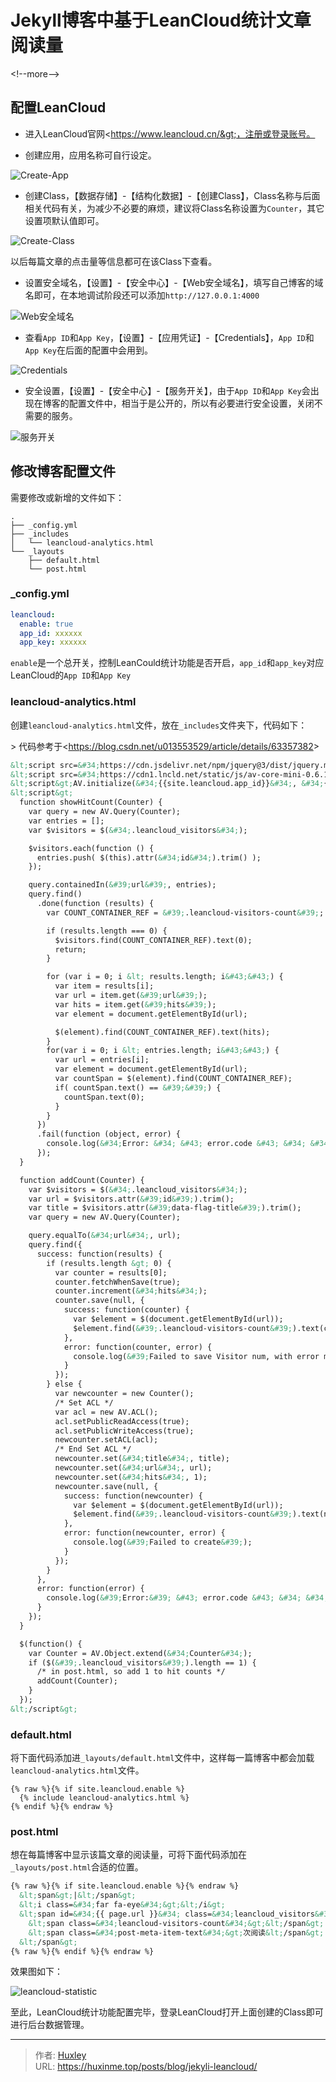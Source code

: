 # Jekyll博客中基于LeanCloud统计文章阅读量


&lt;!--more--&gt;

## 配置LeanCloud

- 进入LeanCloud官网&lt;https://www.leancloud.cn/&gt;，注册或登录账号。

- 创建应用，应用名称可自行设定。

![Create-App](./images/LeanCloud-1.png)

- 创建Class，【数据存储】-【结构化数据】-【创建Class】，Class名称与后面相关代码有关，为减少不必要的麻烦，建议将Class名称设置为`Counter`，其它设置项默认值即可。

![Create-Class](./images/LeanCloud-2.png)

以后每篇文章的点击量等信息都可在该Class下查看。

- 设置安全域名，【设置】-【安全中心】-【Web安全域名】，填写自己博客的域名即可，在本地调试阶段还可以添加`http://127.0.0.1:4000`

![Web安全域名](./images/LeanCloud-3.png)

- 查看`App ID`和`App Key`，【设置】-【应用凭证】-【Credentials】，`App ID`和`App Key`在后面的配置中会用到。

![Credentials](./images/LeanCloud-4.png)

- 安全设置，【设置】-【安全中心】-【服务开关】，由于`App ID`和`App Key`会出现在博客的配置文件中，相当于是公开的，所以有必要进行安全设置，关闭不需要的服务。

![服务开关](./images/LeanCloud-5.png)

## 修改博客配置文件

需要修改或新增的文件如下：

```
.
├── _config.yml
├── _includes
│   └── leancloud-analytics.html
└── _layouts
    ├── default.html
    └── post.html
```

### _config.yml

```yml
leancloud:
  enable: true 
  app_id: xxxxxx 
  app_key: xxxxxx
```

`enable`是一个总开关，控制LeanCould统计功能是否开启，`app_id`和`app_key`对应LeanCloud的`App ID`和`App Key`

### leancloud-analytics.html

创建`leancloud-analytics.html`文件，放在`_includes`文件夹下，代码如下：

&gt; 代码参考于&lt;https://blog.csdn.net/u013553529/article/details/63357382&gt;

```html
&lt;script src=&#34;https://cdn.jsdelivr.net/npm/jquery@3/dist/jquery.min.js&#34;&gt;&lt;/script&gt;
&lt;script src=&#34;https://cdn1.lncld.net/static/js/av-core-mini-0.6.1.js&#34;&gt;&lt;/script&gt;
&lt;script&gt;AV.initialize(&#34;{{site.leancloud.app_id}}&#34;, &#34;{{site.leancloud.app_key}}&#34;);&lt;/script&gt;
&lt;script&gt;
  function showHitCount(Counter) {
    var query = new AV.Query(Counter);
    var entries = [];
    var $visitors = $(&#34;.leancloud_visitors&#34;);

    $visitors.each(function () {
      entries.push( $(this).attr(&#34;id&#34;).trim() );
    });

    query.containedIn(&#39;url&#39;, entries);
    query.find()
      .done(function (results) {
        var COUNT_CONTAINER_REF = &#39;.leancloud-visitors-count&#39;;

        if (results.length === 0) {
          $visitors.find(COUNT_CONTAINER_REF).text(0);
          return;
        }

        for (var i = 0; i &lt; results.length; i&#43;&#43;) {
          var item = results[i];
          var url = item.get(&#39;url&#39;);
          var hits = item.get(&#39;hits&#39;);
          var element = document.getElementById(url);

          $(element).find(COUNT_CONTAINER_REF).text(hits);
        }
        for(var i = 0; i &lt; entries.length; i&#43;&#43;) {
          var url = entries[i];
          var element = document.getElementById(url);
          var countSpan = $(element).find(COUNT_CONTAINER_REF);
          if( countSpan.text() == &#39;&#39;) {
            countSpan.text(0);
          }
        }
      })
      .fail(function (object, error) {
        console.log(&#34;Error: &#34; &#43; error.code &#43; &#34; &#34; &#43; error.message);
      });
  }

  function addCount(Counter) {
    var $visitors = $(&#34;.leancloud_visitors&#34;);
    var url = $visitors.attr(&#39;id&#39;).trim();
    var title = $visitors.attr(&#39;data-flag-title&#39;).trim();
    var query = new AV.Query(Counter);

    query.equalTo(&#34;url&#34;, url);
    query.find({
      success: function(results) {
        if (results.length &gt; 0) {
          var counter = results[0];
          counter.fetchWhenSave(true);
          counter.increment(&#34;hits&#34;);
          counter.save(null, {
            success: function(counter) {
              var $element = $(document.getElementById(url));
              $element.find(&#39;.leancloud-visitors-count&#39;).text(counter.get(&#39;hits&#39;));
            },
            error: function(counter, error) {
              console.log(&#39;Failed to save Visitor num, with error message: &#39; &#43; error.message);
            }
          });
        } else {
          var newcounter = new Counter();
          /* Set ACL */
          var acl = new AV.ACL();
          acl.setPublicReadAccess(true);
          acl.setPublicWriteAccess(true);
          newcounter.setACL(acl);
          /* End Set ACL */
          newcounter.set(&#34;title&#34;, title);
          newcounter.set(&#34;url&#34;, url);
          newcounter.set(&#34;hits&#34;, 1);
          newcounter.save(null, {
            success: function(newcounter) {
              var $element = $(document.getElementById(url));
              $element.find(&#39;.leancloud-visitors-count&#39;).text(newcounter.get(&#39;hits&#39;));
            },
            error: function(newcounter, error) {
              console.log(&#39;Failed to create&#39;);
            }
          });
        }
      },
      error: function(error) {
        console.log(&#39;Error:&#39; &#43; error.code &#43; &#34; &#34; &#43; error.message);
      }
    });
  }

  $(function() {
    var Counter = AV.Object.extend(&#34;Counter&#34;);
    if ($(&#39;.leancloud_visitors&#39;).length == 1) {
      /* in post.html, so add 1 to hit counts */
      addCount(Counter);
    }
  });
&lt;/script&gt;
```

### default.html

将下面代码添加进`_layouts/default.html`文件中，这样每一篇博客中都会加载`leancloud-analytics.html`文件。

```liquid
{% raw %}{% if site.leancloud.enable %}
  {% include leancloud-analytics.html %}
{% endif %}{% endraw %}
```

### post.html

想在每篇博客中显示该篇文章的阅读量，可将下面代码添加在`_layouts/post.html`合适的位置。

```html
{% raw %}{% if site.leancloud.enable %}{% endraw %}
  &lt;span&gt;|&lt;/span&gt;
  &lt;i class=&#34;far fa-eye&#34;&gt;&lt;/i&gt;
  &lt;span id=&#34;{{ page.url }}&#34; class=&#34;leancloud_visitors&#34; data-flag-title=&#34;{{ page.title }}&#34;&gt;
    &lt;span class=&#34;leancloud-visitors-count&#34;&gt;&lt;/span&gt;
    &lt;span class=&#34;post-meta-item-text&#34;&gt;次阅读&lt;/span&gt;
  &lt;/span&gt;
{% raw %}{% endif %}{% endraw %}
```

效果图如下：

![leancloud-statistic](./images/LeanCloud-6.png)

至此，LeanCloud统计功能配置完毕，登录LeanCloud打开上面创建的Class即可进行后台数据管理。


---

> 作者: [Huxley](https://huxinme.top)  
> URL: https://huxinme.top/posts/blog/jekyli-leancloud/  

